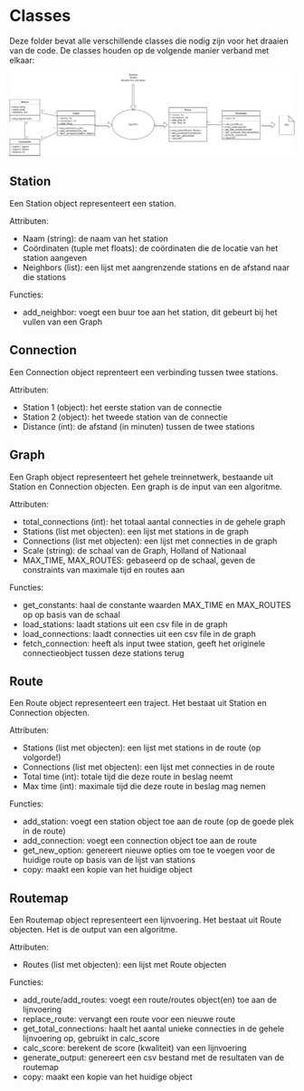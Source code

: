 # Classes

Deze folder bevat alle verschillende classes die nodig zijn voor het draaien van de code. De classes houden op de volgende manier verband met elkaar:

![UML classes](../../doc/structure.png)

## Station

Een Station object representeert een station.

Attributen:
- Naam (string): de naam van het station
- Coördinaten (tuple met floats): de coördinaten die de locatie van het station aangeven
- Neighbors (list): een lijst met aangrenzende stations en de afstand naar die stations

Functies:
- add_neighbor: voegt een buur toe aan het station, dit gebeurt bij het vullen van een Graph

## Connection

Een Connection object reprenteert een verbinding tussen twee stations.

Attributen:
- Station 1 (object): het eerste station van de connectie
- Station 2 (object): het tweede station van de connectie
- Distance (int): de afstand (in minuten) tussen de twee stations

## Graph

Een Graph object representeert het gehele treinnetwerk, bestaande uit Station en Connection objecten. Een graph is de input van een algoritme.

Attributen:
- total_connections (int): het totaal aantal connecties in de gehele graph
- Stations (list met objecten): een lijst met stations in de graph
- Connections (list met objecten): een lijst met connecties in de graph
- Scale (string): de schaal van de Graph, Holland of Nationaal
- MAX_TIME, MAX_ROUTES: gebaseerd op de schaal, geven de constraints van maximale tijd en routes aan

Functies:
- get_constants: haal de constante waarden MAX_TIME en MAX_ROUTES op op basis van de schaal
- load_stations: laadt stations uit een csv file in de graph
- load_connections: laadt connecties uit een csv file in de graph
- fetch_connection: heeft als input twee station, geeft het originele connectieobject tussen deze stations terug

## Route

Een Route object representeert een traject. Het bestaat uit Station en Connection objecten.

Attributen:
- Stations (list met objecten): een lijst met stations in de route (op volgorde!)
- Connections (list met objecten): een lijst met connecties in de route
- Total time (int): totale tijd die deze route in beslag neemt
- Max time (int): maximale tijd die deze route in beslag mag nemen

Functies:
- add_station: voegt een station object toe aan de route (op de goede plek in de route)
- add_connection: voegt een connection object toe aan de route
- get_new_option: genereert nieuwe opties om toe te voegen voor de huidige route op basis van de lijst van stations
- copy: maakt een kopie van het huidige object

## Routemap

Een Routemap object representeert een lijnvoering. Het bestaat uit Route objecten. Het is de output van een algoritme.

Attributen:
- Routes (list met objecten): een lijst met Route objecten

Functies:
- add_route/add_routes: voegt een route/routes object(en) toe aan de lijnvoering
- replace_route: vervangt een route voor een nieuwe route
- get_total_connections: haalt het aantal unieke connecties in de gehele lijnvoering op, gebruikt in calc_score
- calc_score: berekent de score (kwaliteit) van een lijnvoering
- generate_output: genereert een csv bestand met de resultaten van de routemap
- copy: maakt een kopie van het huidige object

